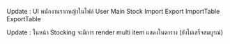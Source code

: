 Update : UI พนักงานรากหญ้าในไฟล์ User
  Main
  Stock
  Import
  Export
  ImportTable
  ExportTable
  
Update : ในหน้า Stocking จะมีการ render multi item แสดงในตาราง (ยังไม่เสร็จสมบูรณ์)
